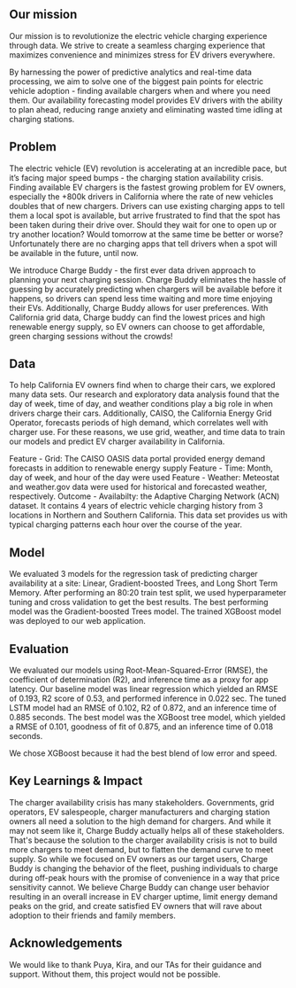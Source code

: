 ## Our mission

Our mission is to revolutionize the electric vehicle charging experience through data. We strive to create a seamless charging experience that maximizes convenience and minimizes stress for EV drivers everywhere.

By harnessing the power of predictive analytics and real-time data processing, we aim to solve one of the biggest pain points for electric vehicle adoption - finding available chargers when and where you need them. Our availability forecasting model provides EV drivers with the ability to plan ahead, reducing range anxiety and eliminating wasted time idling at charging stations.

## Problem

The electric vehicle (EV) revolution is accelerating at an incredible pace, but it’s facing major speed bumps - the charging station availability crisis. Finding available EV chargers is the fastest growing problem for EV owners, especially the +800k drivers in California where the rate of new vehicles doubles that of new chargers. Drivers can use existing charging apps to tell them a local spot is available, but arrive frustrated to find that the spot has been taken during their drive over. Should they wait for one to open up or try another location? Would tomorrow at the same time be better or worse? Unfortunately there are no charging apps that tell drivers when a spot will be available in the future, until now.

We introduce Charge Buddy - the first ever data driven approach to planning your next charging session. Charge Buddy eliminates the hassle of guessing by accurately predicting when chargers will be available before it happens, so drivers can spend less time waiting and more time enjoying their EVs. Additionally, Charge Buddy allows for user preferences. With California grid data, Charge buddy can find the lowest prices and high renewable energy supply, so EV owners can choose to get affordable, green charging sessions without the crowds!

## Data

To help California EV owners find when to charge their cars, we explored many data sets. Our research and exploratory data analysis found that the day of week, time of day, and weather conditions play a big role in when drivers charge their cars. Additionally, CAISO, the California Energy Grid Operator, forecasts periods of high demand, which correlates well with charger use. For these reasons, we use grid, weather, and time data to train our models and predict EV charger availability in California.

Feature - Grid: The CAISO OASIS data portal provided energy demand forecasts in addition to renewable energy supply
Feature - Time: Month, day of week, and hour of the day were used
Feature - Weather: Meteostat and weather.gov data were used for historical and forecasted weather, respectively.
Outcome - Availabilty: the Adaptive Charging Network (ACN) dataset. It contains 4 years of electric vehicle charging history from 3 locations in Northern and Southern California. This data set provides us with typical charging patterns each hour over the course of the year. 

## Model

We evaluated 3 models for the regression task of predicting charger availability at a site: Linear, Gradient-boosted Trees, and Long Short Term Memory. After performing an 80:20 train test split, we used hyperparameter tuning and cross validation to get the best results. The best performing model was the Gradient-boosted Trees model. The trained XGBoost model was deployed to our web application.

## Evaluation

We evaluated our models using Root-Mean-Squared-Error (RMSE), the coefficient of determination (R2), and inference time as a proxy for app latency. Our baseline model was linear regression which yielded an RMSE of 0.193, R2 score of 0.53, and performed inference in 0.022 sec. The tuned LSTM model had an RMSE of 0.102, R2 of 0.872, and an inference time of 0.885 seconds. The best model was the XGBoost tree model, which yielded a RMSE of 0.101, goodness of fit of 0.875, and an inference time of 0.018 seconds.

We chose XGBoost because it had the best blend of low error and speed.

## Key Learnings & Impact

The charger availability crisis has many stakeholders. Governments, grid operators, EV salespeople, charger manufacturers and charging station owners all need a solution to the high demand for chargers. And while it may not seem like it, Charge Buddy actually helps all of these stakeholders. That's because the solution to the charger availability crisis is not to build more chargers to meet demand, but to flatten the demand curve to meet supply. So while we focused on EV owners as our target users, Charge Buddy is changing the behavior of the fleet, pushing individuals to charge during off-peak hours with the promise of convenience in a way that price sensitivity cannot. We believe Charge Buddy can change user behavior resulting in an overall increase in EV charger uptime, limit energy demand peaks on the grid, and create satisfied EV owners that will rave about adoption to their friends and family members.

## Acknowledgements

We would like to thank Puya, Kira, and our TAs for their guidance and support. Without them, this project would not be possible.
